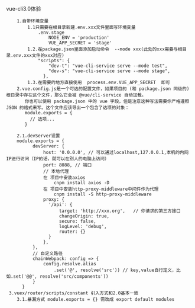 vue-cli3.0体验

        1.自带环境变量
            1.1只需要在根目录新建.env.xxx文件里面写环境变量
                .env.stage
                    NODE_ENV = 'production'
                    VUE_APP_SECRET = 'stage'
            1.2.在package.json里面添加启动命令  --mode xxx(此处的xxx需要与根目录.env.xxx文件的xxx对应)
                "scripts": {
                    "dev-t": "vue-cli-service serve --mode test",
                    "dev-s": "vue-cli-service serve --mode stage",
                  },
            1.3.在需要的地方直接使用  process.env.VUE_APP_SECRET  即可
        2.vue.config.js是一个可选的配置文件，如果项目的 (和 package.json 同级的) 根目录中存在这个文件，那么它会被 @vue/cli-service 自动加载。
           你也可以使用 package.json 中的 vue 字段，但是注意这种写法需要你严格遵照 JSON 的格式来写。这个文件应该导出一个包含了选项的对象：
           module.exports = {
             // 选项...
           }

        2.1.devServer设置
        module.exports = {
              devServer: {
                  host: '0.0.0.0', // 可以通过localhost,127.0.0.1,本机的内网IP进行访问（IP的话，就可以在别人的电脑上访问）
                  port: 8088, // 端口
                  // 本地代理
                  在 项目中安装axios
                      cnpm install axios -D
                  在 项目中安装http-proxy-middleware中间件作为代理
                      cnpm install -S http-proxy-middleware
                  proxy: {
                    '/api': {
                        target: 'http://xxx.org',   // 你请求的第三方接口
                        changeOrigin: true,
                        secure: false,
                        logLevel: 'debug',
                        router: {}
                    }
                  },
              },
              // 自定义路径
              chainWebpack: config => {
                  config.resolve.alias
                      .set('@', resolve('src')) // key,value自行定义，比如.set('@@', resolve('src/components'))
              }
          }
     3.vuex/router/scripts/constant 引入方式和2.0基本一致
        3.1.暴漏方式 module.exports = {} 需改成 export default modules
